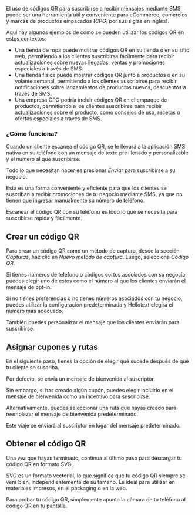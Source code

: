 El uso de códigos QR para suscribirse a recibir mensajes mediante SMS puede ser una herramienta útil y conveniente para eCommerce, comercios y marcas de productos empacados (*CPG*, por sus siglas en inglés).

Aquí hay algunos ejemplos de cómo se pueden utilizar los códigos QR en estos contextos:

* Una tienda de ropa puede mostrar códigos QR en su tienda o en su sitio web, permitiendo a los clientes suscribirse fácilmente para recibir actualizaciones sobre nuevas llegadas, ventas y promociones especiales a través de SMS.
* Una tienda física puede mostrar códigos QR junto a productos o en su volante semanal, permitiendo a los clientes suscribirse para recibir notificaciones sobre lanzamientos de productos nuevos, descuentos a través de SMS.
* Una empresa CPG podría incluir códigos QR en el empaque de productos, permitiendo a los clientes suscribirse para recibir actualizaciones sobre el producto, como consejos de uso, recetas o ofertas especiales a través de SMS.

### ¿Cómo funciona?

Cuando un cliente escanea el código QR, se le llevará a la aplicación SMS nativa en su teléfono con un mensaje de texto pre-llenado y personalizable y el número al que suscribirse.

Todo lo que necesitan hacer es presionar *Enviar* para suscribirse a su negocio. 

Esta es una forma conveniente y eficiente para que los clientes se suscriban a recibir promociones de tu negocio mediante SMS, ya que no tienen que ingresar manualmente su número de teléfono.

Escanear el código QR con su teléfono es todo lo que se necesita para suscribirse rápida y fácilmente.

## Crear un código QR

Para crear un código QR como un método de captura, desde la sección *Capturas*, haz clic en *Nuevo método de captura*. Luego, selecciona *Código QR*.

Si tienes números de teléfono o códigos cortos asociados con su negocio, puedes elegir uno de estos como el número al que los clientes enviarán el mensaje de opt-in.

Si no tienes preferencias o no tienes números asociados con tu negocio, puedes utilizar la configuración predeterminada y Hellotext elegirá el número más adecuado.

También puedes personalizar el mensaje que los clientes enviarán para suscribirse.

## Asignar cupones y rutas

En el siguiente paso, tienes la opción de elegir qué sucede después de que tu cliente se suscriba.

Por defecto, se envía un mensaje de bienvenida al suscriptor.

Sin embargo, si has creado algún cupón, puedes elegir incluirlo en el mensaje de bienvenida como un incentivo para suscribirse.

Alternativamente, puedes seleccionar una ruta que hayas creado para reemplazar el mensaje de bienvenida predeterminado.

Este viaje se enviará al suscriptor en lugar del mensaje predeterminado.

## Obtener el código QR

Una vez que hayas terminado, continua al último paso para descargar tu código QR en formato SVG.

SVG es un formato vectorial, lo que significa que tu código QR siempre se verá bien, independientemente de su tamaño. Es ideal para utilizar en materiales impresos, en el packaging o en la web.

Para probar tu código QR, simplemente apunta la cámara de tu teléfono al código QR en tu pantalla.